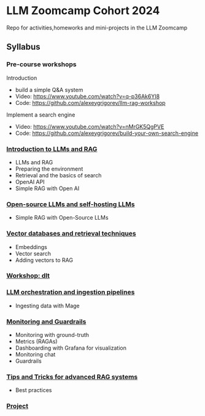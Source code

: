 # LLM Zoomcamp Cohort 2024

Repo for activities,homeworks and mini-projects in the LLM Zoomcamp

## Syllabus

### Pre-course workshops

Introduction

* build a simple Q&A system 
* Video: https://www.youtube.com/watch?v=q-p36Ak6YI8
* Code: https://github.com/alexeygrigorev/llm-rag-workshop

Implement a search engine

* Video: https://www.youtube.com/watch?v=nMrGK5QgPVE
* Code: https://github.com/alexeygrigorev/build-your-own-search-engine

### [Introduction to LLMs and RAG](Module01/)

* LLMs and RAG
* Preparing the environment 
* Retrieval and the basics of search
* OpenAI API
* Simple RAG with Open AI

### [Open-source LLMs and self-hosting LLMs](Module02/)

* Simple RAG with Open-Source LLMs

### [Vector databases and retrieval techniques]()

* Embeddings
* Vector search
* Adding vectors to RAG

### [Workshop: dlt]()


### [LLM orchestration and ingestion pipelines]()

* Ingesting data with Mage

### [Monitoring and Guardrails]()

* Monitoring with ground-truth
* Metrics (RAGAs)
* Dashboarding with Grafana for visualization
* Monitoring chat
* Guardrails


### [Tips and Tricks for advanced RAG systems]()

* Best practices

### [Project]()
